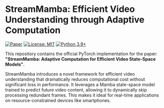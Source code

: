 # StreamMamba: Efficient Video Understanding through Adaptive Computation

[![Paper](https://img.shields.io/badge/arxiv-24XX.XXXXX-b31b1b.svg)](https://arxiv.org/abs/1111)
[![License: MIT](https://img.shields.io/badge/License-MIT-yellow.svg)](https://opensource.org/licenses/MIT)
[![Python 3.9+](https://img.shields.io/badge/python-3.9+-blue.svg)](https://www.python.org/downloads/release/python-390/)

This repository contains the official PyTorch implementation for the paper: **"StreamMamba: Adaptive Computation for Efficient Video State-Space Models"**.

StreamMamba introduces a novel framework for efficient video understanding that dramatically reduces computational cost without significant loss in performance. It leverages a Mamba state-space model trained to predict future video content, allowing it to dynamically skip processing redundant frames. This makes it ideal for real-time applications on resource-constrained devices like smartphones.
